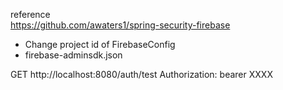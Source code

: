 reference  
https://github.com/awaters1/spring-security-firebase

- Change project id of FirebaseConfig  
- firebase-adminsdk.json

GET http://localhost:8080/auth/test
Authorization: bearer XXXX
